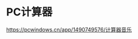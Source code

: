 # PC计算器

https://pcwindows.cn/app/1490749576/计算器音乐









































































